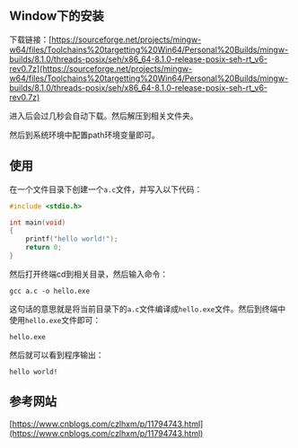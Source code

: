 ## Window下的安装

下载链接：[https://sourceforge.net/projects/mingw-w64/files/Toolchains%20targetting%20Win64/Personal%20Builds/mingw-builds/8.1.0/threads-posix/seh/x86_64-8.1.0-release-posix-seh-rt_v6-rev0.7z](https://sourceforge.net/projects/mingw-w64/files/Toolchains%20targetting%20Win64/Personal%20Builds/mingw-builds/8.1.0/threads-posix/seh/x86_64-8.1.0-release-posix-seh-rt_v6-rev0.7z)

进入后会过几秒会自动下载。然后解压到相关文件夹。

然后到系统环境中配置path环境变量即可。

## 使用

在一个文件目录下创建一个`a.c`文件，并写入以下代码：

```c
#include <stdio.h>

int main(void)
{
    printf("hello world!");
    return 0;
}
```

然后打开终端cd到相关目录，然后输入命令：

```shell
gcc a.c -o hello.exe
```

这句话的意思就是将当前目录下的`a.c`文件编译成`hello.exe`文件。然后到终端中使用`hello.exe`文件即可：

```shell
hello.exe
```

然后就可以看到程序输出：

```shell
hello world!
```

## 参考网站

[https://www.cnblogs.com/czlhxm/p/11794743.html](https://www.cnblogs.com/czlhxm/p/11794743.html)